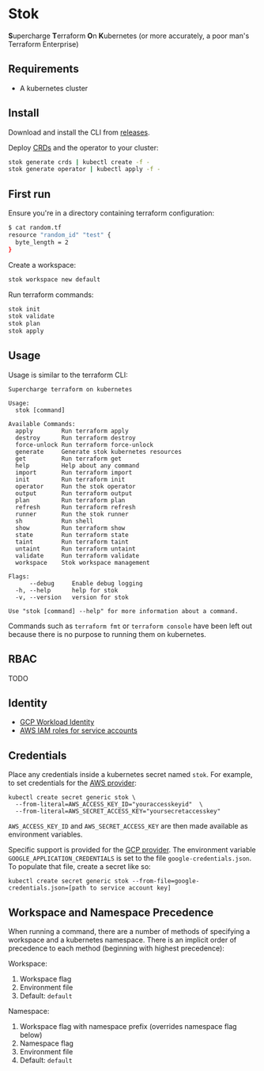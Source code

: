 # Stok

**S**upercharge **T**erraform **O**n **K**ubernetes (or more accurately, a poor man's Terraform Enterprise)

## Requirements

* A kubernetes cluster

## Install

Download and install the CLI from [releases](https://github.com/leg100/stok/releases).

Deploy
[CRDs](https://kubernetes.io/docs/concepts/extend-kubernetes/api-extension/custom-resources/) and the operator to your cluster:

```bash
stok generate crds | kubectl create -f -
stok generate operator | kubectl apply -f -
```

## First run

Ensure you're in a directory containing terraform configuration:

```bash
$ cat random.tf
resource "random_id" "test" {
  byte_length = 2
}
```

Create a workspace:

```bash
stok workspace new default
```

Run terraform commands:

```bash
stok init
stok validate
stok plan
stok apply
```

## Usage

Usage is similar to the terraform CLI:

```
Supercharge terraform on kubernetes

Usage:
  stok [command]

Available Commands:
  apply        Run terraform apply
  destroy      Run terraform destroy
  force-unlock Run terraform force-unlock
  generate     Generate stok kubernetes resources
  get          Run terraform get
  help         Help about any command
  import       Run terraform import
  init         Run terraform init
  operator     Run the stok operator
  output       Run terraform output
  plan         Run terraform plan
  refresh      Run terraform refresh
  runner       Run the stok runner
  sh           Run shell
  show         Run terraform show
  state        Run terraform state
  taint        Run terraform taint
  untaint      Run terraform untaint
  validate     Run terraform validate
  workspace    Stok workspace management

Flags:
      --debug     Enable debug logging
  -h, --help      help for stok
  -v, --version   version for stok

Use "stok [command] --help" for more information about a command.
```

Commands such as `terraform fmt` or `terraform console` have been left out because there is no purpose to running them on kubernetes.

## RBAC

TODO

## Identity

* [GCP Workload Identity](https://cloud.google.com/kubernetes-engine/docs/how-to/workload-identity)
* [AWS IAM roles for service accounts](https://docs.aws.amazon.com/eks/latest/userguide/iam-roles-for-service-accounts.html)

## Credentials

Place any credentials inside a kubernetes secret named `stok`. For example, to set credentials for the [AWS provider](https://www.terraform.io/docs/providers/aws/index.html):

```
kubectl create secret generic stok \
  --from-literal=AWS_ACCESS_KEY_ID="youraccesskeyid"  \
  --from-literal=AWS_SECRET_ACCESS_KEY="yoursecretaccesskey"
```

`AWS_ACCESS_KEY_ID` and `AWS_SECRET_ACCESS_KEY` are then made available as environment variables.

Specific support is provided for the [GCP provider](https://www.terraform.io/docs/providers/google/guides/provider_reference.html#full-reference). The environment variable `GOOGLE_APPLICATION_CREDENTIALS` is set to the file `google-credentials.json`. To populate that file, create a secret like so:

```
kubectl create secret generic stok --from-file=google-credentials.json=[path to service account key]
```

## Workspace and Namespace Precedence

When running a command, there are a number of methods of specifying a workspace and a kubernetes namespace. There is an implicit order of precedence to each method (beginning with highest precedence):

Workspace:

1. Workspace flag
2. Environment file
3. Default: `default`

Namespace:

1. Workspace flag with namespace prefix (overrides namespace flag below)
2. Namespace flag
3. Environment file
4. Default: `default`

